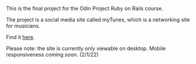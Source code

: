 This is the final project for the Odin Project Ruby on Rails course.

The project is a social media site called myTunes, which is a networking site for musicians.

Find it [here](https://protected-river-06788.herokuapp.com/).

Please note: the site is currently only viewable on desktop. Mobile responsiveness coming soon. (2/1/22)